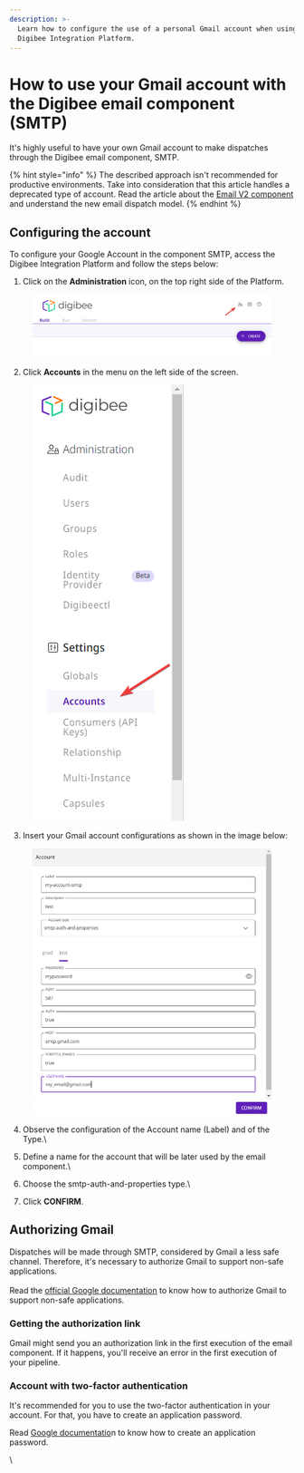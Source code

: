 ```yaml
---
description: >-
  Learn how to configure the use of a personal Gmail account when using the
  Digibee Integration Platform.
---
```


# How to use your Gmail account with the Digibee email component (SMTP)

It's highly useful to have your own Gmail account to make dispatches through the Digibee email component, SMTP.

{% hint style="info" %}
The described approach isn't recommended for productive environments. Take into consideration that this article handles a deprecated type of account. Read the article about the [Email V2 component](https://docs.digibee.com/documentation/components/web-protocols/email-v2) and understand the new email dispatch model.
{% endhint %}

## Configuring the account <a href="#h_31e208a18d" id="h_31e208a18d"></a>

To configure your Google Account in the component SMTP, access the Digibee Integration Platform and follow the steps below:

1. Click on the **Administration** icon, on the top right side of the Platform.

<figure><img src="../.gitbook/assets/Administration screen shot.png" alt=""><figcaption></figcaption></figure>

2. Click **Accounts** in the menu on the left side of the screen.

<figure><img src="../.gitbook/assets/Accounts Acreen.png" alt=""><figcaption></figcaption></figure>



3. Insert your Gmail account configurations as shown in the image below:

<figure><img src="../.gitbook/assets/accounts (1).png" alt=""><figcaption></figcaption></figure>

4. Observe the configuration of the Account name (Label) and of the Type.\

5. Define a name for the account that will be later used by the email component.\

6. Choose the smtp-auth-and-properties type.\

7. Click **CONFIRM**.&#x20;

## Authorizing Gmail

Dispatches will be made through SMTP, considered by Gmail a less safe channel. Therefore, it's necessary to authorize Gmail to support non-safe applications.\
\
Read the [official Google documentation](https://support.google.com/accounts/answer/6010255?hl=en) to know how to authorize Gmail to support non-safe applications.

### Getting the authorization link

Gmail might send you an authorization link in the first execution of the email component. If it happens, you'll receive an error in the first execution of your pipeline.

### Account with two-factor authentication

It's recommended for you to use the two-factor authentication in your account. For that, you have to create an application password.

Read [Google documentatio](https://support.google.com/accounts/answer/185833)n to know how to create an application password.

\
